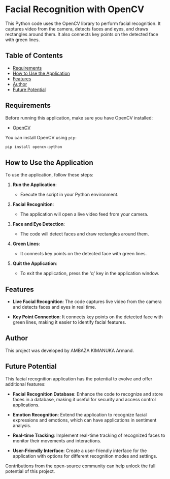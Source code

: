 # Facial Recognition with OpenCV

This Python code uses the OpenCV library to perform facial recognition. It captures video from the camera, detects faces and eyes, and draws rectangles around them. It also connects key points on the detected face with green lines.

## Table of Contents

- [Requirements](#requirements)
- [How to Use the Application](#how-to-use-the-application)
- [Features](#features)
- [Author](#author)
- [Future Potential](#future-potential)

## Requirements

Before running this application, make sure you have OpenCV installed:

- [OpenCV](https://opencv.org/)

You can install OpenCV using `pip`:

```bash
pip install opencv-python
```

## How to Use the Application

To use the application, follow these steps:

1. **Run the Application**:
   - Execute the script in your Python environment.

2. **Facial Recognition**:
   - The application will open a live video feed from your camera.

3. **Face and Eye Detection**:
   - The code will detect faces and draw rectangles around them.

4. **Green Lines**:
   - It connects key points on the detected face with green lines.

5. **Quit the Application**:
   - To exit the application, press the 'q' key in the application window.

## Features

- **Live Facial Recognition**: The code captures live video from the camera and detects faces and eyes in real time.

- **Key Point Connection**: It connects key points on the detected face with green lines, making it easier to identify facial features.

## Author

This project was developed by AMBAZA KIMANUKA Armand.

## Future Potential

This facial recognition application has the potential to evolve and offer additional features:

- **Facial Recognition Database**: Enhance the code to recognize and store faces in a database, making it useful for security and access control applications.

- **Emotion Recognition**: Extend the application to recognize facial expressions and emotions, which can have applications in sentiment analysis.

- **Real-time Tracking**: Implement real-time tracking of recognized faces to monitor their movements and interactions.

- **User-Friendly Interface**: Create a user-friendly interface for the application with options for different recognition modes and settings.

Contributions from the open-source community can help unlock the full potential of this project.
